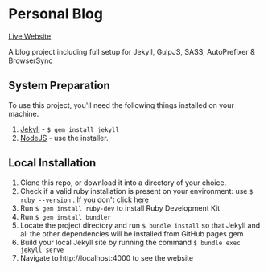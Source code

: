 Personal Blog
=============

[Live Website](http://enricocammarota.github.io)


A blog project including full setup for Jekyll, GulpJS, SASS, AutoPrefixer &amp; BrowserSync

## System Preparation

To use this project, you'll need the following things installed on your machine.

1. [Jekyll](http://jekyllrb.com/) - `$ gem install jekyll`
2. [NodeJS](http://nodejs.org) - use the installer.

## Local Installation

1. Clone this repo, or download it into a directory of your choice.
2. Check if a valid ruby installation is present on your environment: use `$ ruby --version` . If you don't [click here](https://www.ruby-lang.org/en/downloads/)
3. Run `$ gem install ruby-dev` to install Ruby Development Kit
4. Run `$ gem install bundler`
5. Locate the project directory and run `$ bundle install` so that Jekyll and all the other dependencies will be installed from GitHub pages gem
6. Build your local Jekyll site by running the command `$ bundle exec jekyll serve`
7. Navigate to http://localhost:4000 to see the website